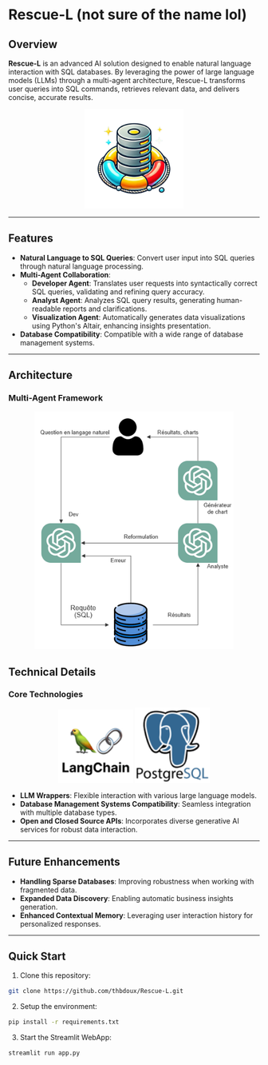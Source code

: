 # Rescue-L (not sure of the name lol)

## Overview

**Rescue-L** is an advanced AI solution designed to enable natural language interaction with SQL databases. By leveraging the power of large language models (LLMs) through a multi-agent architecture, Rescue-L transforms user queries into SQL commands, retrieves relevant data, and delivers concise, accurate results. 

<p align="center">
  <img src="logo.png" alt="Rescue-L Architecture Diagram" width="200">
</p>

---

## Features

- **Natural Language to SQL Queries**: Convert user input into SQL queries through natural language processing.
- **Multi-Agent Collaboration**:
  - **Developer Agent**: Translates user requests into syntactically correct SQL queries, validating and refining query accuracy.
  - **Analyst Agent**: Analyzes SQL query results, generating human-readable reports and clarifications.
  - **Visualization Agent**: Automatically generates data visualizations using Python's Altair, enhancing insights presentation.
- **Database Compatibility**: Compatible with a wide range of database management systems.

---

## Architecture

### Multi-Agent Framework

<p align="center">
  <img src="archi_bkg.png" alt="Rescue-L Architecture Diagram" width="400">
</p>


## Technical Details

### Core Technologies

<p align="center">
<img src="langchain.png" alt="Langchain Logo" width="150">
<img src="postgresql.png" alt="PostgreSQL Logo" width="150">
</p>

- **LLM Wrappers**: Flexible interaction with various large language models.
- **Database Management Systems Compatibility**: Seamless integration with multiple database types.
- **Open and Closed Source APIs**: Incorporates diverse generative AI services for robust data interaction.

---

## Future Enhancements

- **Handling Sparse Databases**: Improving robustness when working with fragmented data.
- **Expanded Data Discovery**: Enabling automatic business insights generation.
- **Enhanced Contextual Memory**: Leveraging user interaction history for personalized responses.

---

## Quick Start

1. Clone this repository:
```bash
git clone https://github.com/thbdoux/Rescue-L.git
```
2. Setup the environment:
```bash
pip install -r requirements.txt
```

3. Start the Streamlit WebApp:
```bash
streamlit run app.py
```
